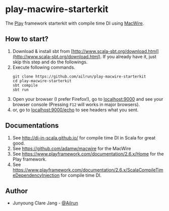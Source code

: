 # play-macwire-starterkit

The [Play](https://www.playframework.com/) framework starterkit with compile time DI using [MacWire](https://github.com/adamw/macwire).

## How to start?

1. Download & install sbt from [http://www.scala-sbt.org/download.html](http://www.scala-sbt.org/download.html). If you already have it, just skip this step and do the followings.
1. Execute following commands.
    ``` shell
    git clone https://github.com/ailrun/play-macwire-starterkit
    cd play-macwire-starterkit
    sbt compile
    sbt run
    ```
1. Open your browser (I prefer Firefox!), go to [localhost:9000](localhost:9000) and see your browser console (Pressing `F12` will works in major browsers).
1. or, go to [localhost:9000/echo](localhost:9000/echo) to see headers what you sent.

## Documentations

1. See http://di-in-scala.github.io/ for compile time DI in Scala for great good.
1. See https://github.com/adamw/macwire for the MacWire
1. See https://www.playframework.com/documentation/2.6.x/Home for the Play framework.
1. See https://www.playframework.com/documentation/2.6.x/ScalaCompileTimeDependencyInjection for compile time DI.

## Author

- Junyoung Clare Jang - [@Ailrun](https://github.com/ailrun)
